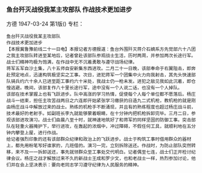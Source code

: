 ### 鱼台歼灭战役我某主攻部队  作战技术更加进步
方德
1947-03-24
第1版()
专栏：

    鱼台歼灭战役我某主攻部队
    作战技术更加进步
    【本报冀鲁豫前线二十一日电】本报记者方德报道：鱼台外围歼灭蒋介石嫡系方先觉部六十八团之我主攻部队转进至某地后，记者曾赴该部队参观战士生活，历时两周，并参加两次长途行军。战士们精神均极为饱满，在作战中无不沉着勇敢与遵守战场纪律。
    蒋军五军自沙土集，八十五师自安新集东西进攻。二月二十一日晚，该部奉命于右翼阻击，即奔赴预定地点，迅速构筑极坚实之工事。次日，进犯蒋军一个团集中火力向我射击，其先头快速部队骑兵约六十余人已进至距工事约六十米处，我战士仍一枪未发。进犯之敌见我如此沉着，即仓惶逃避。晚间，该部复作八十里长途行军，途中没有一个人说二话，也没有一个人掉队。
    该部在技术掌握上也有飞跃进步。队中高涨的学习热情，促使每个人每个单位都不愿落后。杨庄战斗一结束，担任主攻苦战两日之六连即开始紧张学习缴获的日造九二式机枪，教机枪的就是刚由杨庄战斗中解放过来的战士。熟练的机枪手不断涌现，并且有的熟练程度也超过杨庄战斗前，技术最好的老射手。如副班长李九就能够蒙着眼睛，在十分钟内把机枪拆卸完毕。三月二日，参观该部进攻演习。战士们由晨八至十时，就神速地筑好了和蒋军的同样坚固的防御工事。突击部队在轻重火器掩护下，举行进攻，在轰起的浓烟中，冲过障碍，不假任何工具，就顺利地在五分钟内攀登上屋，进行作战。
    给记者强烈印象的还有该部群众纪律和政治上的飞跃进步。战士于构筑工事时借用群众的器材上，都先用粉笔写好谁家的，几班借的。演习一完，立刻拆除送还。作战时，为防止部队突然转移，来不及一一拆卸送还，事先就领群众至工事处交代明白。记者偶至七连，战士们正开检讨纪律会议。杨庄之战才解放过来不久的新战士王成和罗少文，也和老战士一样，热烈参加讨论，他们并在会上坚决表示：要向老同志学习遵守纪律为人民服务的精神。
